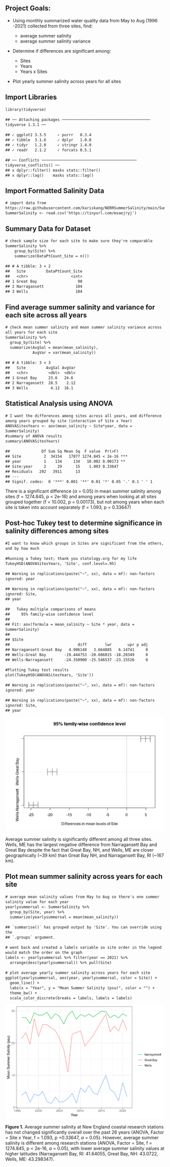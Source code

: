 ## Project Goals:

-   Using monthly summarized water quality data from May to Aug (1996
    -2021) collected from three sites, find:

    -   average summer salinity
    -   average summer salinity variance

-   Determine if differences are significant among:

    -   Sites
    -   Years
    -   Years x Sites

-   Plot yearly summer salinity across years for all sites

## Import Libraries

    library(tidyverse)

    ## ── Attaching packages ─────────────────────────────────────── tidyverse 1.3.1 ──

    ## ✓ ggplot2 3.3.5     ✓ purrr   0.3.4
    ## ✓ tibble  3.1.6     ✓ dplyr   1.0.8
    ## ✓ tidyr   1.2.0     ✓ stringr 1.4.0
    ## ✓ readr   2.1.2     ✓ forcats 0.5.1

    ## ── Conflicts ────────────────────────────────────────── tidyverse_conflicts() ──
    ## x dplyr::filter() masks stats::filter()
    ## x dplyr::lag()    masks stats::lag()

## Import Formatted Salinity Data

    # import data from https://raw.githubusercontent.com/kariskang/NERRSummerSalinity/main/SummerSalinity.csv 
    SummerSalinity <- read.csv('https://tinyurl.com/msaejryj') 

## Summary Data for Dataset

    # check sample size for each site to make sure they're comparable
    SummerSalinity %>% 
        group_by(Site) %>% 
        summarize(DataPtCount_Site = n())

    ## # A tibble: 3 × 2
    ##   Site         DataPtCount_Site
    ##   <chr>                   <int>
    ## 1 Great Bay                  90
    ## 2 Narragansett              104
    ## 3 Wells                     104

## Find average summer salinity and variance for each site across all years

    # check mean summer salinity and mean summer salinity variance across all years for each site
    SummerSalinity %>% 
      group_by(Site) %>% 
      summarize(AvgSal = mean(mean_salinity), 
                AvgVar = var(mean_salinity))

    ## # A tibble: 3 × 3
    ##   Site         AvgSal AvgVar
    ##   <chr>         <dbl>  <dbl>
    ## 1 Great Bay     23.6   24.6 
    ## 2 Narragansett  28.5    2.12
    ## 3 Wells          4.12  16.1

## Statistical Analysis using ANOVA

    # I want the differences among sites across all years, and difference among years grouped by site (interaction of Site x Year)
    ANOVASitesYears <- aov(mean_salinity ~ Site*year, data = SummerSalinity)
    #summary of ANOVA results
    summary(ANOVASitesYears)

    ##              Df Sum Sq Mean Sq  F value  Pr(>F)    
    ## Site          2  34154   17077 1274.845 < 2e-16 ***
    ## year          1    134     134   10.002 0.00173 ** 
    ## Site:year     2     29      15    1.093 0.33647    
    ## Residuals   292   3911      13                     
    ## ---
    ## Signif. codes:  0 '***' 0.001 '**' 0.01 '*' 0.05 '.' 0.1 ' ' 1

There is a significant difference (*α* = 0.05) in mean summer salinity
among sites (f = 1274.845, p &lt; 2e-16) and among years when looking at
all sites grouped together (f = 10.002, p = 0.00173), but not among
years when each site is taken into account separately (f = 1.093, p =
0.33647)

## Post-hoc Tukey test to determine significance in salinity differences among sites

    #I want to know which groups in Sites are significant from the others, and by how much

    #Running a Tukey test; thank you statology.org for my life
    TukeyHSD(ANOVASitesYears, 'Site', conf.level=.95) 

    ## Warning in replications(paste("~", xx), data = mf): non-factors ignored: year

    ## Warning in replications(paste("~", xx), data = mf): non-factors ignored: Site,
    ## year

    ##   Tukey multiple comparisons of means
    ##     95% family-wise confidence level
    ## 
    ## Fit: aov(formula = mean_salinity ~ Site * year, data = SummerSalinity)
    ## 
    ## $Site
    ##                              diff        lwr       upr p adj
    ## Narragansett-Great Bay   4.906148   3.664885   6.14741     0
    ## Wells-Great Bay        -19.444753 -20.686015 -18.20349     0
    ## Wells-Narragansett     -24.350900 -25.546537 -23.15526     0

    #Plotting Tukey test results
    plot(TukeyHSD(ANOVASitesYears, 'Site'))

    ## Warning in replications(paste("~", xx), data = mf): non-factors ignored: year

    ## Warning in replications(paste("~", xx), data = mf): non-factors ignored: Site,
    ## year

![](tukey-1.png)

Average summer salinity is significantly different among all three
sites. Wells, ME has the largest negative difference from Narragansett
Bay and Great Bay despite the fact that Great Bay, NH, and Wells, ME are
closer geographically (~39 km) than Great Bay NH, and Narragansett Bay,
RI (~167 km).

## Plot mean summer salinity across years for each site

    # average mean salinity values from May to Aug so there's one summer salinity value for each year
    yearlysummersal <- SummerSalinity %>% 
      group_by(Site, year) %>% 
      summarize(yearlysummersal = mean(mean_salinity))

    ## `summarise()` has grouped output by 'Site'. You can override using the
    ## `.groups` argument.

    # went back and created a labels variable so site order in the legend would match the order on the graph
    labels <- yearlysummersal %>% filter(year == 2021) %>% 
      arrange(desc(yearlysummersal)) %>% pull(Site)

    # plot average yearly summer salinity across years for each site 
    ggplot(yearlysummersal, aes(year, yearlysummersal, color = Site)) +
      geom_line() +
      labs(x = "Year", y = "Mean Summer Salinity (psu)", color = "") +
      theme_bw() + 
      scale_color_discrete(breaks = labels, labels = labels) 

![](salplots-1.png)

**Figure 1.** Average summer salinity at New England coastal research
stations has not changed significantly overall over the past 26 years
(ANOVA, Factor = Site x Year, f = 1.093, p =0.33647, *α* = 0.05).
However, average summer salinity is different among research stations
(ANOVA, Factor = Site, f = 1274.845, p &lt; 2e-16, *α* = 0.05), with
lower average summer salinity values at higher latitudes (Narragansett
Bay, RI: 41.64055, Great Bay, NH: 43.0722, Wells, ME: 43.298347).
